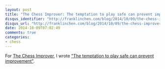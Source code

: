 ```yaml
---
layout: post
title: "The Chess Improver: The temptation to play safe can prevent improvement"
disqus_identifier: "http://franklinchen.com/blog/2014/10/09/the-chess-improver-the-temptation-to-play-safe-can-prevent-improvement/"
disqus_url: "http://franklinchen.com/blog/2014/10/09/the-chess-improver-the-temptation-to-play-safe-can-prevent-improvement/"
date: 2014-10-09T07:02:49
comments: true
categories:
- chess
---
```

For [The Chess Improver](http://chessimprover.com/), I wrote ["The temptation to play safe can prevent improvement"](http://chessimprover.com/the-temptation-to-play-safe-can-prevent-improvement/).
